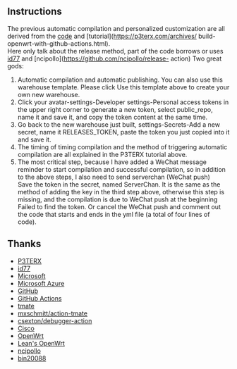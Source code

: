 ## Instructions

The previous automatic compilation and personalized customization are all derived from the [code](https://github.com/P3TERX/Actions-OpenWrt) and [tutorial](https://p3terx.com/archives/ build-openwrt-with-github-actions.html). </br>
Here only talk about the release method, part of the code borrows or uses [id77](https://github.com/id77/OpenWrt-K2P-firmware) and [ncipollo](https://github.com/ncipollo/release- action) Two great gods:</br>
 1. Automatic compilation and automatic publishing. You can also use this warehouse template. Please click Use this template above to create your own new warehouse. </br>
 2. Click your avatar-settings-Developer settings-Personal access tokens in the upper right corner to generate a new token, select public_repo, name it and save it, and copy the token content at the same time. </br>
 3. Go back to the new warehouse just built, settings-Secrets-Add a new secret, name it RELEASES_TOKEN, paste the token you just copied into it and save it. </br>
 4. The timing of timing compilation and the method of triggering automatic compilation are all explained in the P3TERX tutorial above. </br>
 5. The most critical step, because I have added a WeChat message reminder to start compilation and successful compilation, so in addition to the above steps, I also need to send serverchan (WeChat push)</br>
 Save the token in the secret, named ServerChan. It is the same as the method of adding the key in the third step above, otherwise this step is missing, and the compilation is due to WeChat push at the beginning</br>
 Failed to find the token. Or cancel the WeChat push and comment out the code that starts and ends in the yml file (a total of four lines of code). </br>
 
## Thanks

- [P3TERX](https://github.com/P3TERX/Actions-OpenWrt)   
- [id77](https://github.com/id77/OpenWrt-K2P-firmware)
- [Microsoft](https://www.microsoft.com)
- [Microsoft Azure](https://azure.microsoft.com)
- [GitHub](https://github.com)
- [GitHub Actions](https://github.com/features/actions)
- [tmate](https://github.com/tmate-io/tmate)
- [mxschmitt/action-tmate](https://github.com/mxschmitt/action-tmate)
- [csexton/debugger-action](https://github.com/csexton/debugger-action)
- [Cisco](https://www.cisco.com/)
- [OpenWrt](https://github.com/openwrt/openwrt)
- [Lean's OpenWrt](https://github.com/coolsnowwolf/lede)
- [ncipollo](https://github.com/ncipollo/release-action)
- [bin20088](https://github.com/bin20088)

